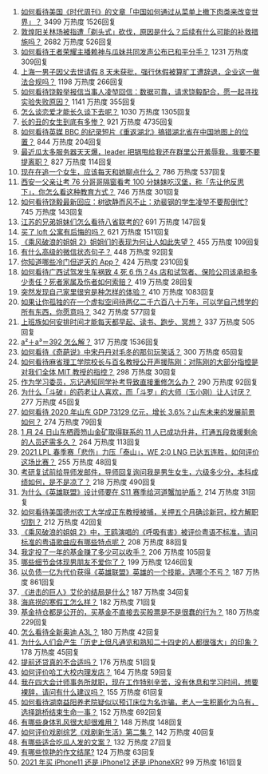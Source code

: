 1. [如何看待美国《时代周刊》的文章「中国如何通过从菜单上撤下肉类来改变世界」？](https://www.zhihu.com/question/440832450) 3499 万热度 1526回复
1. [敦煌阳关林场被指遭「剃头式」砍伐，原因是什么？后续有什么可能的补救措施吗？](https://www.zhihu.com/question/440744049) 2682 万热度 526回复
1. [如何看待王者荣耀主播赖神与瓜妹共同发声公布已和平分手？](https://www.zhihu.com/question/440913838) 1231 万热度 309回复
1. [上海一男子因父去世请假 8 天未获批，强行休假被算旷工遭辞退，企业这一做法合规吗？](https://www.zhihu.com/question/440932864) 1198 万热度 266回复
1. [如何看待饶毅举报信当事人凌堃回信：数据可靠，请求饶毅配合，愿一起寻找实验失败原因？](https://www.zhihu.com/question/440902596) 1141 万热度 355回复
1. [怎么谈恋爱才能长久谈下去呢？](https://www.zhihu.com/question/30616492) 1030 万热度 1305回复
1. [长的丑的女生到底有多惨？](https://www.zhihu.com/question/352979580) 921 万热度 4735回复
1. [如何看待英媒 BBC 的纪录短片《重返湖北》搞错湖北省在中国地图上的位置？](https://www.zhihu.com/question/440835928) 844 万热度 204回复
1. [最近瓜太多服务器天天爆，leader 把锅甩给我还在群里公开羞辱我，我要不要提离职？](https://www.zhihu.com/question/440814594) 827 万热度 114回复
1. [现在在追一个女生，应该每天和她聊点什么？](https://www.zhihu.com/question/369960957) 786 万热度 537回复
1. [西安一父亲让考 76 分哥哥隔窗看考 100 分妹妹吃汉堡，称「先让他反思下」，你怎么看这种教育方式？](https://www.zhihu.com/question/440628513) 746 万热度 301回复
1. [如何看待饶毅最新回应：树欲静而风不止：劝裴钢的学生凌堃不要帮倒忙?](https://www.zhihu.com/question/440973780) 745 万热度 143回复
1. [江苏的兄弟姐妹们怎么看待八省联考的?](https://www.zhihu.com/question/438055048) 691 万热度 147回复
1. [买了 loft 公寓有后悔的吗？](https://www.zhihu.com/question/305616998) 621 万热度 1511回复
1. [《乘风破浪的姐姐 2》姐姐们的表现为何让人如此失望？](https://www.zhihu.com/question/440700900) 455 万热度 109回复
1. [有什么高级的微信状态句子？](https://www.zhihu.com/question/440750252) 448 万热度 92回复
1. [你知道哪些冷门但逆天的 App？](https://www.zhihu.com/question/37524914) 424 万热度 2310回复
1. [如何看待广西试驾发生车祸致 4 死 6 伤？4s 店和试驾者、保险公司该承担多少责任？死者家属及伤者如何索赔？](https://www.zhihu.com/question/440955191) 419 万热度 28回复
1. [突然发现自己家里很穷是种怎样的体验？](https://www.zhihu.com/question/325864780) 410 万热度 1083回复
1. [如果让你孤独的在一个虚拟空间待两亿二千六百八十万年，可以学自己想学的所有东西，你愿意吗？](https://www.zhihu.com/question/435734418) 342 万热度 577回复
1. [上班族如何安排时间才能每天都早起、读书、跑步、冥想？](https://www.zhihu.com/question/28042735) 337 万热度 505回复
1. [a²＋a³＝392 怎么解？](https://www.zhihu.com/question/357995704) 317 万热度 1536回复
1. [如何看待《奇葩说》中宋丹丹对毛冬的那句玩笑话？](https://www.zhihu.com/question/440554419) 300 万热度 65回复
1. [如何看待麻省理工学院校长与百名教授公开声援陈刚：对陈刚的大部分指控是对我们全体 MIT 教授的指控？](https://www.zhihu.com/question/440811638) 298 万热度 30回复
1. [作为学习委员，忘记通知同学补考导致直接重修怎么办？](https://www.zhihu.com/question/367786613) 290 万热度 92回复
1. [为什么「斗破」的药老让人喜欢，而「斗罗」的大师（玉小刚）让人讨厌？](https://www.zhihu.com/question/440621192) 277 万热度 45回复
1. [如何看待 2020 年山东 GDP 73129 亿元，增长 3.6%？山东未来的发展前景如何？](https://www.zhihu.com/question/440769463) 274 万热度 79回复
1. [1 月 24 日山东栖霞笏山金矿取得联系的 11 人已成功升井，打通五段救援剩余的人员还需多久？](https://www.zhihu.com/question/440917933) 264 万热度 113回复
1. [2021 LPL 春季赛「悲伤」力压「泰山」，WE 2:0 LNG 已达五连胜，如何评价这场比赛？](https://www.zhihu.com/question/440974741) 255 万热度 48回复
1. [考研复试前给导师发邮件，导师回复询问我是男生女生，六级多少分，本科成绩如何，是不是凉了？](https://www.zhihu.com/question/376821993) 218 万热度 490回复
1. [为什么《英雄联盟》设计师要在 S11 赛季给河道蟹加护盾？](https://www.zhihu.com/question/440313826) 214 万热度 31回复
1. [如何看待美国德州农工大学成正东教授被捕，关押五个月确诊新冠，校方解职切割？](https://www.zhihu.com/question/440946248) 212 万热度 42回复
1. [《乘风破浪的姐姐 2》中，王鸥演唱的《呼吸有害》被评价粤语不标准，请问标准的粤语歌曲应有哪些特点呢？](https://www.zhihu.com/question/440617981) 208 万热度 88回复
1. [我定投了一年的基金赚了多少可以收手？](https://www.zhihu.com/question/313714502) 206 万热度 105回复
1. [哪些细节会体现男朋友不爱你了？](https://www.zhihu.com/question/265618616) 199 万热度 1246回复
1. [以负债一亿为代价获得《英雄联盟》英雄的一个技能，选哪个不亏？](https://www.zhihu.com/question/435041190) 187 万热度 861回复
1. [《进击的巨人》艾伦的结局是什么?](https://www.zhihu.com/question/374082323) 187 万热度 34回复
1. [海底捞的寒假工怎么样？](https://www.zhihu.com/question/303823226) 182 万热度 71回复
1. [基金持仓都是公开的，买基金不直接去买股票是不是很蠢的行为？](https://www.zhihu.com/question/439342323) 180 万热度 229回复
1. [怎么看待全新奥迪 A3L？](https://www.zhihu.com/question/433008636) 180 万热度 42回复
1. [为什么人们会产生「历史上但凡通览和熟知二十四史的人都很强大」的印象？](https://www.zhihu.com/question/20368758) 178 万热度 45回复
1. [提前还贷真的不合适吗？](https://www.zhihu.com/question/424662097) 176 万热度 51回复
1. [如何评价哈工大校内理发店？](https://www.zhihu.com/question/428904736) 164 万热度 59回复
1. [我在四大会计师事务所就职，现在工作特别辛苦，没有休息和学习时间，想要裸辞，请问有什么建议吗？](https://www.zhihu.com/question/322809356) 155 万热度 61回复
1. [如何看待湖南益阳养老院疑似以预订床位为名诈骗，老人一生积蓄化为乌有，选择跳桥结束生命一事？](https://www.zhihu.com/question/440757467) 152 万热度 692回复
1. [有哪些身体乳风很大却很难用？](https://www.zhihu.com/question/428594112) 148 万热度 148回复
1. [如何评价戏剧综艺《戏剧新生活》第二集？](https://www.zhihu.com/question/440825144) 142 万热度 40回复
1. [有哪些适合吃瓜人发的文案？](https://www.zhihu.com/question/440707824) 132 万热度 27回复
1. [有哪些惊艳的作文结尾?](https://www.zhihu.com/question/369181074) 124 万热度 63回复
1. [2021 年买 iPhone11 还是 iPhone12 还是 iPhoneXR?](https://www.zhihu.com/question/439493182) 99 万热度 161回复